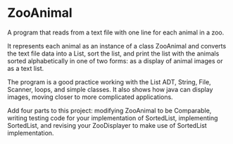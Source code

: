 # ZooAnimal
A program that reads from a text file with one line for each animal in a zoo.


It represents each animal as an instance of a class ZooAnimal and converts the text file data into a List<ZooAnimal>, sort the list, and print the list with the animals sorted alphabetically in one of two forms: as a display of animal images or as a text list.


The program is a good practice working with the List ADT, String, File, Scanner, loops, and simple classes. It also shows how java can display images, moving closer to more complicated applications.


Add four parts to this project: modifying ZooAnimal to be Comparable, writing testing code for your implementation of SortedList, implementing SortedList, and revising your ZooDisplayer to make use of SortedList implementation.

